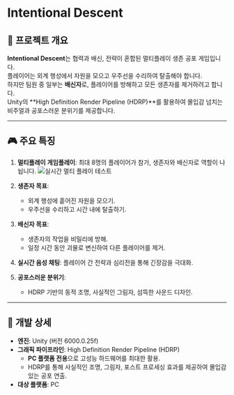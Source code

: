 # Intentional Descent

## 📖 **프로젝트 개요**
**Intentional Descent**는 협력과 배신, 전략이 혼합된 멀티플레이 생존 공포 게임입니다.  
플레이어는 외계 행성에서 자원을 모으고 우주선을 수리하여 탈출해야 합니다.  
하지만 팀원 중 일부는 **배신자**로, 플레이어를 방해하고 모든 생존자를 제거하려고 합니다.  
Unity의 **High Definition Render Pipeline (HDRP)**를 활용하여 몰입감 넘치는 비주얼과 공포스러운 분위기를 제공합니다.

---

## 🎮 **주요 특징**
1. **멀티플레이 게임플레이**: 최대 8명의 플레이어가 참가, 생존자와 배신자로 역할이 나뉩니다.
![실시간 멀티 플레이 테스트](https://github.com/user-attachments/assets/5c765f35-8a6d-467b-9791-7141dfd1c3c2)


2. **생존자 목표**:
   - 외계 행성에 흩어진 자원을 모으기.
   - 우주선을 수리하고 시간 내에 탈출하기.
3. **배신자 목표**:
   - 생존자의 작업을 비밀리에 방해.
   - 일정 시간 동안 괴물로 변신하여 다른 플레이어를 제거.
4. **실시간 음성 채팅**: 플레이어 간 전략과 심리전을 통해 긴장감을 극대화.
5. **공포스러운 분위기**:
   - HDRP 기반의 동적 조명, 사실적인 그림자, 섬뜩한 사운드 디자인.

---

## 🚀 **개발 상세**
- **엔진**: Unity (버전 6000.0.25f)
- **그래픽 파이프라인**: High Definition Render Pipeline (HDRP)
  - **PC 플랫폼 전용**으로 고성능 하드웨어를 최대한 활용.
  - HDRP를 통해 사실적인 조명, 그림자, 포스트 프로세싱 효과를 제공하여 몰입감 있는 공포 연출.
- **대상 플랫폼**: PC
